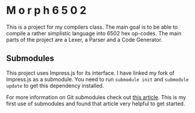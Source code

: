 M o r p h 6 5 0 2
=================
This is a project for my compilers class.  The main goal is to be able to compile a rather simplistic language into 6502 hex op-codes.  The main parts of the project are a Lexer, a Parser and a Code Generator.

Submodules
----------
This project uses Impress.js for its interface.  I have linked my fork of Impress.js as a submodule.  You need to run `submodule init` and `submodule update` to get this dependency installed.

For more information on Git submodules check out [this article](http://git-scm.com/book/en/Git-Tools-Submodules).  This is my first use of submodules and found that article very helpful to get started.